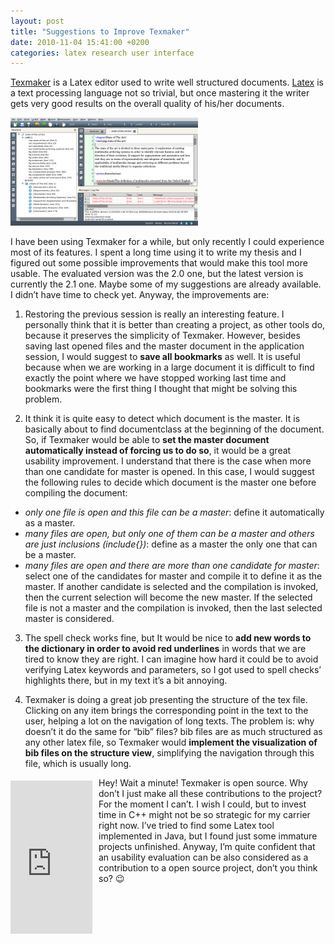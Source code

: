 ```yaml
---
layout: post
title: "Suggestions to Improve Texmaker"
date: 2010-11-04 15:41:00 +0200
categories: latex research user interface
---
```


<a href="http://www.xm1math.net/texmaker/">Texmaker</a> is a Latex editor used to write well structured documents. <a href="http://www.latex-project.org/">Latex</a> is a text processing language not so trivial, but once mastering it the writer gets very good results on the overall quality of his/her documents.

![texmaker-300x173.png](/images/posts/texmaker-300x173.png)

I have been using Texmaker for a while, but only recently I could experience most of its features. I spent a long time using it to write my thesis and I figured out some possible improvements that would make this tool more usable. The evaluated version was the 2.0 one, but the latest version is currently the 2.1 one. Maybe some of my suggestions are already available. I didn’t have time to check yet. Anyway, the improvements are:

1. Restoring the previous session is really an interesting feature. I personally think that it is better than creating a project, as other tools do, because it preserves the simplicity of Texmaker. However, besides saving last opened files and the master document in the application session, I would suggest to <b>save all bookmarks</b> as well. It is useful because when we are working in a large document it is difficult to find exactly the point where we have stopped working last time and bookmarks were the first thing I thought that might be solving this problem.

2. It think it is quite easy to detect which document is the master. It is basically about to find documentclass at the beginning of the document. So, if Texmaker would be able to <b>set the master document automatically instead of forcing us to do so</b>, it would be a great usability improvement. I understand that there is the case when more than one candidate for master is opened. In this case, I would suggest the following rules to decide which document is the master one before compiling the document:

  - _only one file is open and this file can be a master_: define it automatically as a master.
  - _many files are open, but only one of them can be a master and others are just inclusions (include{})_: define as a master the only one that can be a master.
  - _many files are open and there are more than one candidate for master_: select one of the candidates for master and compile it to define it as the master. If another candidate is selected and the compilation is invoked, then the current selection will become the new master. If the selected file is not a master and the compilation is invoked, then the last selected master is considered.

3. The spell check works fine, but It would be nice to <b>add new words to the dictionary in order to avoid red underlines</b> in words that we are tired to know they are right. I can imagine how hard it could be to avoid verifying Latex keywords and parameters, so I got used to spell checks’ highlights there, but in my text it’s a bit annoying.

4. Texmaker is doing a great job presenting the structure of the tex file. Clicking on any item brings the corresponding point in the text to the user, helping a lot on the navigation of long texts. The problem is: why doesn’t it do the same for “bib” files? bib files are as much structured as any other latex file, so Texmaker would <b>implement the visualization of bib files on the structure view</b>, simplifying the navigation through this file, which is usually long.

<iframe align="left" frameborder="0" marginheight="0" marginwidth="0" scrolling="no" src="http://rcm.amazon.com/e/cm?t=c03ce-20&amp;o=1&amp;p=8&amp;l=bpl&amp;asins=0321173856&amp;fc1=000000&amp;IS2=1&amp;lt1=_blank&amp;m=amazon&amp;lc1=0000FF&amp;bc1=000000&amp;bg1=FFFFFF&amp;f=ifr" style="height: 245px; padding-right: 10px; padding-top: 5px; width: 131px;"></iframe>Hey! Wait a minute! Texmaker is open source. Why don’t I just make all these contributions to the project? For the moment I can’t. I wish I could, but to invest time in C++ might not be so strategic for my carrier right now. I’ve tried to find some Latex tool implemented in Java, but I found just some immature projects unfinished. Anyway, I’m quite confident that an usability evaluation can be also considered as a contribution to a open source project, don’t you think so? 😉

<ol></ol>
